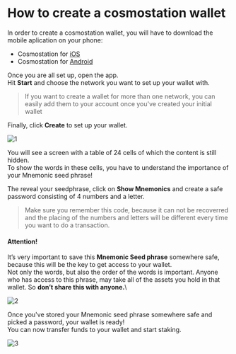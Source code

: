 # How to create a cosmostation wallet

In order to create a cosmostation wallet, you will have to download the mobile aplication on your phone:

* Cosmostation for [iOS](https://apps.apple.com/app/cosmostation/id1459830339)
* Cosmostation for [Android](https://play.google.com/store/apps/details?id=wannabit.io.cosmostaion)

Once you are all set up, open the app.\
Hit **Start** and choose the network you want to set up your wallet with.

> If you want to create a wallet for more than one network, you can easily add them to your account once you've created your initial wallet

Finally, click **Create** to set up your wallet.

![1](https://user-images.githubusercontent.com/95366163/152386118-8ef75899-d45c-4e51-b6ec-4975fc204955.png)

You will see a screen with a table of 24 cells of which the content is still hidden.\
To show the words in these cells, you have to understand the importance of your Mnemonic seed phrase!

The reveal your seedphrase, click on **Show Mnemonics** and create a safe password consisting of 4 numbers and a letter.

> Make sure you remember this code, because it can not be recoverred and the placing of the numbers and letters will be different every time you want to do a transaction.

#### Attention!

It’s very important to save this **Mnemonic Seed phrase** somewhere safe, because this will be the key to get access to your wallet.\
Not only the words, but also the order of the words is important. Anyone who has access to this phrase, may take all of the assets you hold in that wallet. So **don’t share this with anyone.**\


![2](https://user-images.githubusercontent.com/95366163/152386758-b0e25576-6769-46b5-91e2-67bcfa36680c.png)

Once you've stored your Mnemonic seed phrase somewhere safe and picked a password, your wallet is ready!\
You can now transfer funds to your wallet and start staking.

![3](https://user-images.githubusercontent.com/95366163/152386780-46ac96be-9357-44db-b0b5-a0b8244cbbc4.png)
